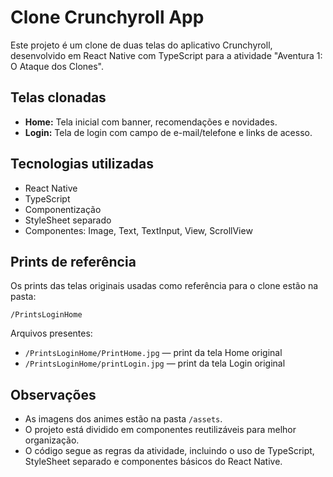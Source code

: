 # Clone Crunchyroll App

Este projeto é um clone de duas telas do aplicativo Crunchyroll, desenvolvido em React Native com TypeScript para a atividade "Aventura 1: O Ataque dos Clones".

## Telas clonadas

- **Home:** Tela inicial com banner, recomendações e novidades.
- **Login:** Tela de login com campo de e-mail/telefone e links de acesso.

## Tecnologias utilizadas

- React Native
- TypeScript
- Componentização
- StyleSheet separado
- Componentes: Image, Text, TextInput, View, ScrollView

## Prints de referência

Os prints das telas originais usadas como referência para o clone estão na pasta:

```
/PrintsLoginHome
```

Arquivos presentes:
- `/PrintsLoginHome/PrintHome.jpg` — print da tela Home original
- `/PrintsLoginHome/printLogin.jpg` — print da tela Login original


## Observações

- As imagens dos animes estão na pasta `/assets`.
- O projeto está dividido em componentes reutilizáveis para melhor organização.
- O código segue as regras da atividade, incluindo o uso de TypeScript, StyleSheet separado e componentes básicos do React Native.
